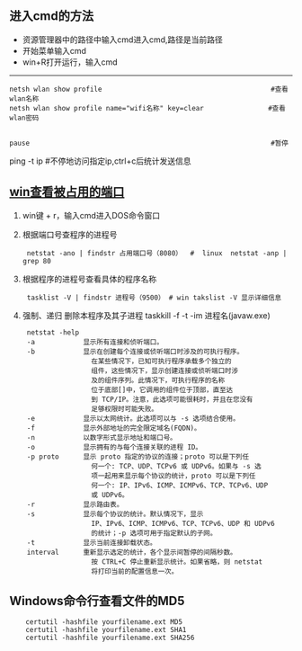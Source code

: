 ## 进入cmd的方法
* 资源管理器中的路径中输入cmd进入cmd,路径是当前路径
* 开始菜单输入cmd
* win+R打开运行，输入cmd

---

    netsh wlan show profile                                          #查看wlan名称
    netsh wlan show profile name="wifi名称" key=clear                #查看wlan密码


    pause                                                            #暂停

   ping -t ip                                                        #不停地访问指定ip,ctrl+c后统计发送信息
   
## [win查看被占用的端口](https://blog.csdn.net/zz657114506/article/details/52926762)
1. win键 + r，输入cmd进入DOS命令窗口
2. 根据端口号查程序的进程号 

        netstat -ano | findstr 占用端口号（8080）  #  linux  netstat -anp | grep 80 
3. 根据程序的进程号查看具体的程序名称 

        tasklist -V | findstr 进程号（9500） # win takslist -V 显示详细信息
4. 强制、递归 删除本程序及其子进程 
        taskkill -f -t -im 进程名(javaw.exe)

        netstat -help
        -a            显示所有连接和侦听端口。
        -b            显示在创建每个连接或侦听端口时涉及的可执行程序。
                        在某些情况下，已知可执行程序承载多个独立的
                        组件，这些情况下，显示创建连接或侦听端口时涉
                        及的组件序列。此情况下，可执行程序的名称
                        位于底部[]中，它调用的组件位于顶部，直至达
                        到 TCP/IP。注意，此选项可能很耗时，并且在您没有
                        足够权限时可能失败。
        -e            显示以太网统计。此选项可以与 -s 选项结合使用。
        -f            显示外部地址的完全限定域名(FQDN)。
        -n            以数字形式显示地址和端口号。
        -o            显示拥有的与每个连接关联的进程 ID。
        -p proto      显示 proto 指定的协议的连接；proto 可以是下列任
                        何一个: TCP、UDP、TCPv6 或 UDPv6。如果与 -s 选
                        项一起用来显示每个协议的统计，proto 可以是下列任
                        何一个: IP、IPv6、ICMP、ICMPv6、TCP、TCPv6、UDP
                        或 UDPv6。
        -r            显示路由表。
        -s            显示每个协议的统计。默认情况下，显示
                        IP、IPv6、ICMP、ICMPv6、TCP、TCPv6、UDP 和 UDPv6
                        的统计；-p 选项可用于指定默认的子网。
        -t            显示当前连接卸载状态。
        interval      重新显示选定的统计，各个显示间暂停的间隔秒数。
                        按 CTRL+C 停止重新显示统计。如果省略，则 netstat
                        将打印当前的配置信息一次。

## Windows命令行查看文件的MD5
        certutil -hashfile yourfilename.ext MD5
        certutil -hashfile yourfilename.ext SHA1
        certutil -hashfile yourfilename.ext SHA256


